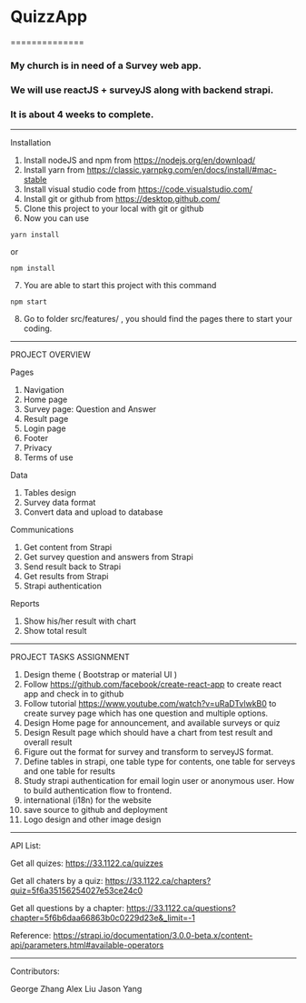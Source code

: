 # QuizzApp
==============

### My church is in need of a Survey web app. 
### We will use reactJS + surveyJS along with backend strapi.
### It is about 4 weeks to complete.
________________
Installation

1. Install nodeJS and npm from https://nodejs.org/en/download/
2. Install yarn from https://classic.yarnpkg.com/en/docs/install/#mac-stable
3. Install visual studio code from https://code.visualstudio.com/
4. Install git or github from https://desktop.github.com/
5. Clone this project to your local with git or github
6. Now you can use 
```
yarn install
```
or
```
npm install
```
7. You are able to start this project with this command
```
npm start
```
8. Go to folder src/features/ , you should find the pages there to start your coding.

________________
PROJECT OVERVIEW

Pages
1. Navigation
2. Home page
3. Survey page: Question and Answer
4. Result page
5. Login page
6. Footer
7. Privacy
8. Terms of use

Data
1. Tables design
2. Survey data format
3. Convert data and upload to database

Communications
1. Get content from Strapi
2. Get survey question and answers from Strapi
3. Send result back to Strapi
4. Get results from Strapi
5. Strapi authentication

Reports
1. Show his/her result with chart
2. Show total result
________________________
PROJECT TASKS ASSIGNMENT

1. Design theme ( Bootstrap or material UI )
2. Follow https://github.com/facebook/create-react-app to create react app and check in to github
3. Follow tutorial https://www.youtube.com/watch?v=uRaDTvlwkB0 to create survey page which has one question and multiple options.
4. Design Home page for announcement, and available surveys or quiz
5. Design Result page which should have a chart from test result and overall result
6. Figure out the format for survey and transform to serveyJS format.
7. Define tables in strapi, one table type for contents, one table for serveys and one table for results
8. Study strapi authentication for email login user or anonymous user. How to build authentication flow to frontend.
9. international (i18n) for the website
10. save source to github and deployment
11. Logo design and other image design

_________________________
API List:

Get all quizes:
https://33.1122.ca/quizzes

Get all chaters by a quiz:
https://33.1122.ca/chapters?quiz=5f6a35156254027e53ce24c0

Get all questions by a chapter:
https://33.1122.ca/questions?chapter=5f6b6daa66863b0c0229d23e&_limit=-1

Reference: https://strapi.io/documentation/3.0.0-beta.x/content-api/parameters.html#available-operators

______________
Contributors:

George Zhang  Alex Liu  Jason Yang
